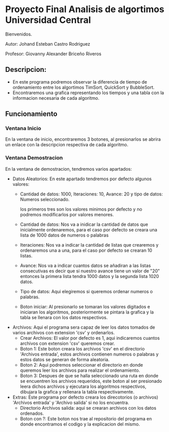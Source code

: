 # Proyecto Final Analisis de algortimos Universidad Central
Bienvenidos.

Autor: Johand Esteban Castro Rodriguez

Profesor: Giovanny Alexander Briceño Riveros

## Descripcion:
* En este programa podremos observar la diferencia de tiempo de ordenamiento entre
los algortimos TimSort, QuickSort y BubbleSort.
* Encontraremos una grafica representando los tiempos y una tabla con la informacion necesaria de cada algoritmo.
## Funcionamiento
### Ventana Inicio
En la ventana de inicio, encontraremos 3 botones, al presionarlos se abrira un enlace con la descripcion respectiva de cada algoritmo.
### Ventana Demostracion
En la ventana de demostracion, tendremos varios apartados:
* Datos Aleatorios: En este apartado tendremos por defecto algunos valores:
    - Cantidad de datos: 1000, Iteraciones: 10, Avance: 20 y tipo de datos: Numeros seleccionado.

       los primeros tres son los valores minimos por defecto y no podremos modificarlos por valores menores.

    - Cantidad de datos: Nos va a inidicar la cantidad de datos que inicialmente ordenaremos, para el caso por defecto se creara una lista de 1000 datos de numeros o palabras
    - Iteraciones: Nos va a indicar la cantidad de listas que crearemos y ordenaremos una a una, para el caso por defecto se crearan 10 listas.
    - Avance: Nos va a indicar cuantos datos se añadiran a las listas consecutivas es decir que si nuestro avance tiene un valor de "20" entonces la primera lista tendra 1000 datos y la segunda lista 1020 datos.
    - Tipo de datos: Aqui elegiremos si queremos ordenar numeros o palabras.
    - Boton iniciar: Al presionarlo se tomaran los valores digitados e iniciaran los algoritmos,            posteriormente se pintara la grafica y la tabla se llenara con los datos respectivos.
* Archivos: Aqui el programa sera capaz de leer los datos tomados de varios archivos con extension 'csv' y       ordenarlos.
    - Crear Archivos: El valor por defecto es 1, aqui indicaremos cuantos archivos con extension 'csv' queremos crear.
    - Boton 1: Este boton creara los archivos 'csv' en el directorio 'Archivos entrada', estos archivos contienen numeros o palabras y estos datos se generan de forma aleatoria.
    - Boton 2: Aqui podremos seleccionar el directorio en donde queremos leer los archivos para realizar el ordenamiento.
    - Boton 3: Despues de que se halla seleccionado una ruta en donde se encuentren los archivos requeridos, este boton al ser presionado leera dichos archivos y ejecutara los algoritmos respectivos, dibujara la grafica y rellenara la tabla respectivamente.
* Extras: Este programa por defecto creara los direcotorios (o archivos) 'Archivos entrada' y 'Archivo salida' si no los encuentra.
    - Directorio Archivos salida: aqui se crearan archivos con los datos ordenados.
    - Boton con ?: Este boton nos trae al repositorio del programa en donde encontramos el codigo y la explicacion del mismo.